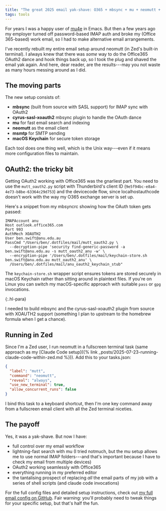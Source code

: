 ```yaml
---
title: "The great 2025 email yak-shave: O365 + mbsync + mu + neomutt + msmtp"
tags: tools
---
```


For years I was a happy user of
[mu4e](https://www.djcbsoftware.nl/code/mu/mu4e.html) in Emacs. But then a few
years ago my employer turned off password-based IMAP auth and broke my (Office
365-based) work email, so I had to make alternative email arrangements.

I've recently rebuilt my entire email setup around neomutt (in Zed's built-in
terminal). I always knew that there was _some_ way to do the Office365 OAuth2
dance and hook things back up, so I took the plug and shaved the email yak
again. And here, dear reader, are the results---may you not waste as many hours
messing around as I did.

## The moving parts

The new setup consists of:

- **mbsync** (built from source with SASL support) for IMAP sync with OAuth2
- **cyrus-sasl-xoauth2** mbsync plugin to handle the OAuth dance
- **mu** for fast email search and indexing
- **neomutt** as the email client
- **msmtp** for SMTP sending
- **macOS Keychain** for secure token storage

Each tool does one thing well, which is the Unix way---even if it means more
configuration files to maintain.

## OAuth2: the tricky bit

Getting OAuth2 working with Office365 was the gnarliest part. You need to use
the `mutt_oauth2.py` script with Thunderbird's client ID
(`9e5f94bc-e8a4-4e73-b8be-63364c29d753`) and the devicecode flow, since
localhostauthcode doesn't work with the way my O365 exchange server is set up.

Here's a snippet from my mbsyncrc showing how the OAuth token gets passed:

```
IMAPAccount anu
Host outlook.office365.com
Port 993
AuthMech XOAUTH2
User ben.swift@anu.edu.au
PassCmd "/Users/ben/.dotfiles/mail/mutt_oauth2.py \
  --decryption-pipe 'security find-generic-password -a ben.swift@anu.edu.au -s mutt_oauth2_anu -w' \
  --encryption-pipe '/Users/ben/.dotfiles/mail/keychain-store.sh ben.swift@anu.edu.au mutt_oauth2_anu' \
  /Users/ben/.dotfiles/mail/anu_oauth2_keychain_stub"
```

The `keychain-store.sh` wrapper script ensures tokens are stored securely in
macOS Keychain rather than sitting around in plaintext files. If you're on Linux
you can switch my macOS-specific approach with suitable `pass` or `gpg`
invocations.

{:.hl-para}

I needed to build mbsync and the cyrus-sasl-xoauth2 plugin from source with
XOAUTH2 support (something I plan to upstream to the homebrew formula when I get
a chance).

## Running in Zed

Since I'm a Zed user, I run neomutt in a fullscreen terminal task (same approach
as my [Claude Code
setup]({% link _posts/2025-07-23-running-claude-code-within-zed.md %})). Add
this to your tasks.json:

```json
{
  "label": "mutt",
  "command": "neomutt",
  "reveal": "always",
  "use_new_terminal": true,
  "allow_concurrent_runs": false
}
```

I bind this task to a keyboard shortcut, then I'm one key command away from a
fullscreen email client with all the Zed terminal niceties.

## The payoff

Yes, it was a yak-shave. But now I have:

- full control over my email workflow
- lightning-fast search with mu (I tried notmuch, but the mu setup allows me to
  use normal IMAP folders---and that's important because I have to check my
  email from multiple devices)
- OAuth2 working seamlessly with Office365
- everything running in my preferred editor
- the tantalising prospect of replacing _all_ the email parts of my job with a
  series of shell scripts (and claude code invocations)

For the full config files and detailed setup instructions, check out
[my full email config on GitHub](https://github.com/benswift/.dotfiles/tree/main/mail/).
Fair warning: you'll probably need to tweak things for your specific setup, but
that's half the fun.
